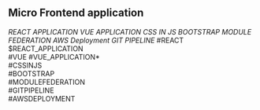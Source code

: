 ## Micro Frontend application

_REACT APPLICATION_
_VUE APPLICATION_
_CSS IN JS_
_BOOTSTRAP_
_MODULE FEDERATION_
_AWS Deployment_
_GIT PIPELINE_
#REACT $REACT_APPLICATION  
#VUE #VUE_APPLICATION\*  
#CSSINJS  
#BOOTSTRAP  
#MODULEFEDERATION  
#GITPIPELINE  
#AWSDEPLOYMENT  

